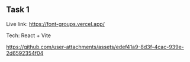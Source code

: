 ## Task 1
Live link: https://font-groups.vercel.app/

Tech: React + Vite

https://github.com/user-attachments/assets/edef41a9-8d3f-4cac-939e-2d6592354f04

